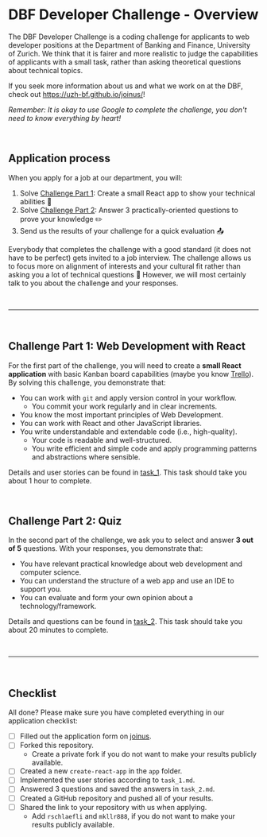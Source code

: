 # DBF Developer Challenge - Overview

The DBF Developer Challenge is a coding challenge for applicants to web developer positions at the Department of Banking and Finance, University of Zurich. We think that it is fairer and more realistic to judge the capabilities of applicants with a small task, rather than asking theoretical questions about technical topics.

If you seek more information about us and what we work on at the DBF, check out <https://uzh-bf.github.io/joinus/>!

*Remember: It is okay to use Google to complete the challenge, you don't need to know everything by heart!*

<br>

## Application process

When you apply for a job at our department, you will:

1. Solve [Challenge Part 1](task_1.md): Create a small React app to show your technical abilities :robot:
2. Solve [Challenge Part 2](task_2.md): Answer 3 practically-oriented questions to prove your knowledge :pencil2:
3. Send us the results of your challenge for a quick evaluation :outbox_tray:

Everybody that completes the challenge with a good standard (it does not have to be perfect) gets invited to a job interview. The challenge allows us to focus more on alignment of interests and your cultural fit rather than asking you a lot of technical questions :bell: However, we will most certainly talk to you about the challenge and your responses.

<br>

---

<br>

## Challenge Part 1: Web Development with React

For the first part of the challenge, you will need to create a **small React application** with basic Kanban board capabilities (maybe you know [Trello](https://trello.com/b/KaRKUPfD/demo-project)). By solving this challenge, you demonstrate that:

- You can work with `git` and apply version control in your workflow.
  - You commit your work regularly and in clear increments.
- You know the most important principles of Web Development.
- You can work with React and other JavaScript libraries.
- You write understandable and extendable code (i.e., high-quality).
  - Your code is readable and well-structured.
  - You write efficient and simple code and apply programming patterns and abstractions where sensible.

Details and user stories can be found in [task_1](task_1.md). This task should take you about 1 hour to complete.

<br>

## Challenge Part 2: Quiz

In the second part of the challenge, we ask you to select and answer **3 out of 5** questions. With your responses, you demonstrate that:

- You have relevant practical knowledge about web development and computer science.
- You can understand the structure of a web app and use an IDE to support you.
- You can evaluate and form your own opinion about a technology/framework.

Details and questions can be found in [task_2](task_2.md). This task should take you about 20 minutes to complete.

<br>

---

<br>

## Checklist

All done? Please make sure you have completed everything in our application checklist:

- [ ] Filled out the application form on [joinus](https://uzh-bf.github.io/joinus/).
- [ ] Forked this repository.
  - Create a private fork if you do not want to make your results publicly available.
- [ ] Created a new `create-react-app` in the `app` folder.
- [ ] Implemented the user stories according to `task_1.md`.
- [ ] Answered 3 questions and saved the answers in `task_2.md`.
- [ ] Created a GitHub repository and pushed all of your results.
- [ ] Shared the link to your repository with us when applying.
  - Add `rschlaefli` and `mkllr888`, if you do not want to make your results publicly available.
